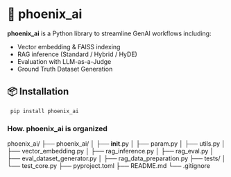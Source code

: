 # 🐍 phoenix_ai

**phoenix_ai** is a Python library to streamline GenAI workflows including:
- Vector embedding & FAISS indexing
- RAG inference (Standard / Hybrid / HyDE)
- Evaluation with LLM-as-a-Judge
- Ground Truth Dataset Generation

## 📦 Installation

``` pip install phoenix_ai```

### How. phoenix_ai is organized

phoenix_ai/
├── phoenix_ai/
│   ├── __init__.py
│   ├── param.py
│   ├── utils.py
│   ├── vector_embedding.py
│   ├── rag_inference.py
│   ├── rag_eval.py
│   ├── eval_dataset_generator.py
│   ├── rag_data_preparation.py
├── tests/
│   └── test_core.py
├── pyproject.toml
├── README.md
└── .gitignore




